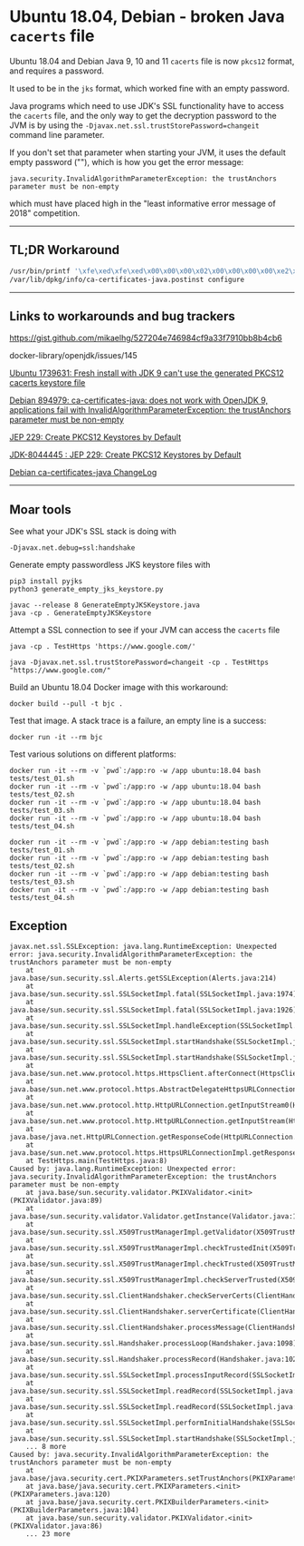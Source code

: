 # Ubuntu 18.04, Debian - broken Java `cacerts` file

Ubuntu 18.04 and Debian Java 9, 10 and 11 `cacerts` file is now `pkcs12` format, and requires a password.

It used to be in the `jks` format, which worked fine with an empty password.

Java programs which need to use JDK's SSL functionality have to access the `cacerts`
file, and the only way to get the decryption password to the JVM is by using the
`-Djavax.net.ssl.trustStorePassword=changeit` command line parameter.

If you don't set that parameter when starting your JVM, it uses the default
empty password (""), which is how you get the error message:

    java.security.InvalidAlgorithmParameterException: the trustAnchors parameter must be non-empty

which must have placed high in the "least informative error message of 2018" competition.

---------------

## TL;DR Workaround

```bash
/usr/bin/printf '\xfe\xed\xfe\xed\x00\x00\x00\x02\x00\x00\x00\x00\xe2\x68\x6e\x45\xfb\x43\xdf\xa4\xd9\x92\xdd\x41\xce\xb6\xb2\x1c\x63\x30\xd7\x92' > /etc/ssl/certs/java/cacerts
/var/lib/dpkg/info/ca-certificates-java.postinst configure
```

---------------

## Links to workarounds and bug trackers

https://gist.github.com/mikaelhg/527204e746984cf9a33f7910bb8b4cb6

docker-library/openjdk/issues/145

[Ubuntu 1739631: Fresh install with JDK 9 can't use the generated PKCS12 cacerts keystore file](https://bugs.launchpad.net/ubuntu/+source/ca-certificates-java/+bug/1739631)

[Debian 894979: ca-certificates-java: does not work with OpenJDK 9, applications fail with InvalidAlgorithmParameterException: the trustAnchors parameter must be non-empty](https://bugs.debian.org/cgi-bin/bugreport.cgi?bug=894979)

[JEP 229: Create PKCS12 Keystores by Default](http://openjdk.java.net/jeps/229)

[JDK-8044445 : JEP 229: Create PKCS12 Keystores by Default](https://bugs.java.com/view_bug.do?bug_id=8044445)

[Debian ca-certificates-java ChangeLog](http://metadata.ftp-master.debian.org/changelogs/main/c/ca-certificates-java/ca-certificates-java_20180413_changelog)

---------------

## Moar tools

See what your JDK's SSL stack is doing with

    -Djavax.net.debug=ssl:handshake

Generate empty passwordless JKS keystore files with

    pip3 install pyjks
    python3 generate_empty_jks_keystore.py

    javac --release 8 GenerateEmptyJKSKeystore.java
    java -cp . GenerateEmptyJKSKeystore

Attempt a SSL connection to see if your JVM can access the `cacerts` file

    java -cp . TestHttps 'https://www.google.com/'

    java -Djavax.net.ssl.trustStorePassword=changeit -cp . TestHttps "https://www.google.com/"

Build an Ubuntu 18.04 Docker image with this workaround:

    docker build --pull -t bjc .

Test that image. A stack trace is a failure, an empty line is a success:

    docker run -it --rm bjc

Test various solutions on different platforms:

    docker run -it --rm -v `pwd`:/app:ro -w /app ubuntu:18.04 bash tests/test_01.sh
    docker run -it --rm -v `pwd`:/app:ro -w /app ubuntu:18.04 bash tests/test_02.sh
    docker run -it --rm -v `pwd`:/app:ro -w /app ubuntu:18.04 bash tests/test_03.sh
    docker run -it --rm -v `pwd`:/app:ro -w /app ubuntu:18.04 bash tests/test_04.sh

    docker run -it --rm -v `pwd`:/app:ro -w /app debian:testing bash tests/test_01.sh
    docker run -it --rm -v `pwd`:/app:ro -w /app debian:testing bash tests/test_02.sh
    docker run -it --rm -v `pwd`:/app:ro -w /app debian:testing bash tests/test_03.sh
    docker run -it --rm -v `pwd`:/app:ro -w /app debian:testing bash tests/test_04.sh

## Exception

```text
javax.net.ssl.SSLException: java.lang.RuntimeException: Unexpected error: java.security.InvalidAlgorithmParameterException: the trustAnchors parameter must be non-empty
	at java.base/sun.security.ssl.Alerts.getSSLException(Alerts.java:214)
	at java.base/sun.security.ssl.SSLSocketImpl.fatal(SSLSocketImpl.java:1974)
	at java.base/sun.security.ssl.SSLSocketImpl.fatal(SSLSocketImpl.java:1926)
	at java.base/sun.security.ssl.SSLSocketImpl.handleException(SSLSocketImpl.java:1909)
	at java.base/sun.security.ssl.SSLSocketImpl.startHandshake(SSLSocketImpl.java:1436)
	at java.base/sun.security.ssl.SSLSocketImpl.startHandshake(SSLSocketImpl.java:1413)
	at java.base/sun.net.www.protocol.https.HttpsClient.afterConnect(HttpsClient.java:567)
	at java.base/sun.net.www.protocol.https.AbstractDelegateHttpsURLConnection.connect(AbstractDelegateHttpsURLConnection.java:185)
	at java.base/sun.net.www.protocol.http.HttpURLConnection.getInputStream0(HttpURLConnection.java:1581)
	at java.base/sun.net.www.protocol.http.HttpURLConnection.getInputStream(HttpURLConnection.java:1509)
	at java.base/java.net.HttpURLConnection.getResponseCode(HttpURLConnection.java:527)
	at java.base/sun.net.www.protocol.https.HttpsURLConnectionImpl.getResponseCode(HttpsURLConnectionImpl.java:329)
	at TestHttps.main(TestHttps.java:8)
Caused by: java.lang.RuntimeException: Unexpected error: java.security.InvalidAlgorithmParameterException: the trustAnchors parameter must be non-empty
	at java.base/sun.security.validator.PKIXValidator.<init>(PKIXValidator.java:89)
	at java.base/sun.security.validator.Validator.getInstance(Validator.java:181)
	at java.base/sun.security.ssl.X509TrustManagerImpl.getValidator(X509TrustManagerImpl.java:330)
	at java.base/sun.security.ssl.X509TrustManagerImpl.checkTrustedInit(X509TrustManagerImpl.java:180)
	at java.base/sun.security.ssl.X509TrustManagerImpl.checkTrusted(X509TrustManagerImpl.java:192)
	at java.base/sun.security.ssl.X509TrustManagerImpl.checkServerTrusted(X509TrustManagerImpl.java:133)
	at java.base/sun.security.ssl.ClientHandshaker.checkServerCerts(ClientHandshaker.java:1947)
	at java.base/sun.security.ssl.ClientHandshaker.serverCertificate(ClientHandshaker.java:1777)
	at java.base/sun.security.ssl.ClientHandshaker.processMessage(ClientHandshaker.java:264)
	at java.base/sun.security.ssl.Handshaker.processLoop(Handshaker.java:1098)
	at java.base/sun.security.ssl.Handshaker.processRecord(Handshaker.java:1026)
	at java.base/sun.security.ssl.SSLSocketImpl.processInputRecord(SSLSocketImpl.java:1137)
	at java.base/sun.security.ssl.SSLSocketImpl.readRecord(SSLSocketImpl.java:1074)
	at java.base/sun.security.ssl.SSLSocketImpl.readRecord(SSLSocketImpl.java:973)
	at java.base/sun.security.ssl.SSLSocketImpl.performInitialHandshake(SSLSocketImpl.java:1402)
	at java.base/sun.security.ssl.SSLSocketImpl.startHandshake(SSLSocketImpl.java:1429)
	... 8 more
Caused by: java.security.InvalidAlgorithmParameterException: the trustAnchors parameter must be non-empty
	at java.base/java.security.cert.PKIXParameters.setTrustAnchors(PKIXParameters.java:200)
	at java.base/java.security.cert.PKIXParameters.<init>(PKIXParameters.java:120)
	at java.base/java.security.cert.PKIXBuilderParameters.<init>(PKIXBuilderParameters.java:104)
	at java.base/sun.security.validator.PKIXValidator.<init>(PKIXValidator.java:86)
	... 23 more
```